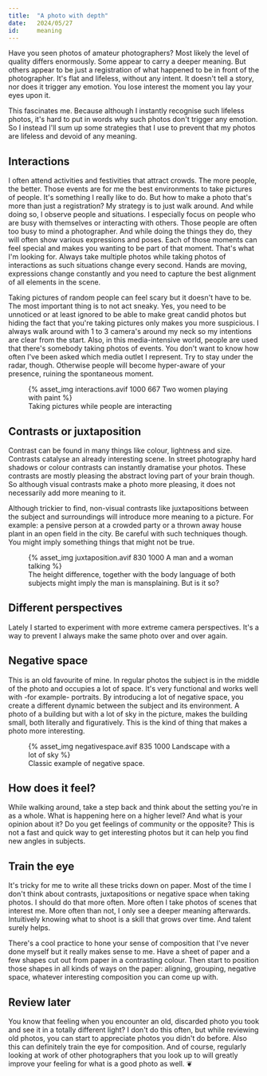 ```yaml
---
title:  "A photo with depth"
date:   2024/05/27
id:     meaning
---
```


Have you seen photos of amateur photographers? Most likely the level of quality differs enormously. Some appear to carry a deeper meaning. But others appear to be just a registration of what happened to be in front of the photographer. It's flat and lifeless, without any intent. It doesn't tell a story, nor does it trigger any emotion. You lose interest the moment you lay your eyes upon it.

This fascinates me. Because although I instantly recognise such lifeless photos, it's hard to put in words why such photos don't trigger any emotion. So I instead I'll sum up some strategies that I use to prevent that my photos are lifeless and devoid of any meaning.

## Interactions

I often attend activities and festivities that attract crowds. The more people, the better. Those events are for me the best environments to take pictures of people. It's something I really like to do. But how to make a photo that's more than just a registration? My strategy is to just walk around. And while doing so, I observe people and situations. I especially focus on people who are busy with themselves or interacting with others. Those people are often too busy to mind a photographer. And while doing the things they do, they will often show various expressions and poses. Each of those moments can feel special and makes you wanting to be part of that moment. That's what I'm looking for. Always take multiple photos while taking photos of interactions as such situations change every second. Hands are moving, expressions change constantly and you need to capture the best alignment of all elements in the scene.

Taking pictures of random people can feel scary but it doesn't have to be. The most important thing is to not act sneaky. Yes, you need to be unnoticed or at least ignored to be able to make great candid photos but hiding the fact that you're taking pictures only makes you more suspicious. I always walk around with 1 to 3 camera's around my neck so my intentions are clear from the start. Also, in this media-intensive world, people are used that there's somebody taking photos of events. You don't want to know how often I've been asked which media outlet I represent. Try to stay under the radar, though. Otherwise people will become hyper-aware of your presence, ruining the spontaneous moment.

<figure>
    {% asset_img interactions.avif 1000 667 Two women playing with paint %}
    <figcaption>Taking pictures while people are interacting</figcaption>
</figure>

## Contrasts or juxtaposition

Contrast can be found in many things like colour, lightness and size. Contrasts catalyse an already interesting scene. In street photography hard shadows or colour contrasts can instantly dramatise your photos. These contrasts are mostly pleasing the abstract loving part of your brain though. So although visual contrasts make a photo more pleasing, it does not necessarily add more meaning to it.

Although trickier to find, non-visual contrasts like juxtapositions between the subject and surroundings will introduce more meaning to a picture. For example: a pensive person at a crowded party or a thrown away house plant in an open field in the city. Be careful with such techniques though. You might imply something things that might not be true.

<figure class="portrait">
    {% asset_img juxtaposition.avif 830 1000 A man and a woman talking %}
    <figcaption>The height difference, together with the body language of both subjects might imply the man is mansplaining. But is it so?</figcaption>
</figure>

## Different perspectives

Lately I started to experiment with more extreme camera perspectives. It's a way to prevent I always make the same photo over and over again.

## Negative space

This is an old favourite of mine. In regular photos the subject is in the middle of the photo and occupies a lot of space. It's very functional and works well with -for example- portraits. By introducing a lot of negative space, you create a different dynamic between the subject and its environment. A photo of a building but with a lot of sky in the picture, makes the building small, both literally and figuratively. This is the kind of thing that makes a photo more interesting.

<figure class="portrait">
    {% asset_img negativespace.avif 835 1000 Landscape with a lot of sky %}
    <figcaption>Classic example of negative space.</figcaption>
</figure>

## How does it feel?

While walking around, take a step back and think about the setting you're in as a whole. What is happening here on a higher level? And what is your opinion about it? Do you get feelings of community or the opposite? This is not a fast and quick way to get interesting photos but it can help you find new angles in subjects.

## Train the eye

It's tricky for me to write all these tricks down on paper. Most of the time I don't think about contrasts, juxtapositions or negative space when taking photos. I should do that more often. More often I take photos of scenes that interest me. More often than not, I only see a deeper meaning afterwards. Intuitively knowing what to shoot is a skill that grows over time. And talent surely helps.

There's a cool practice to hone your sense of composition that I've never done myself but it really makes sense to me. Have a sheet of paper and a few shapes cut out from paper in a contrasting colour. Then start to position those shapes in all kinds of ways on the paper: aligning, grouping, negative space, whatever interesting composition you can come up with.

## Review later

You know that feeling when you encounter an old, discarded photo you took and see it in a totally different light? I don't do this often, but while reviewing old photos, you can start to appreciate photos you didn't do before. Also this can definitely train the eye for composition. And of course, regularly looking at work of other photographers that you look up to will greatly improve your feeling for what is a good photo as well. ❦
